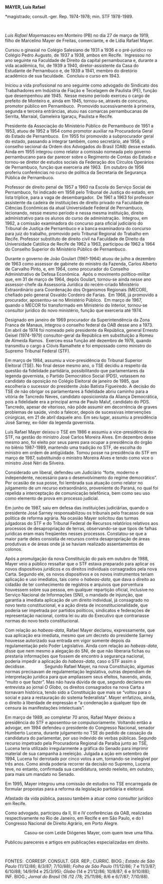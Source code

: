**MAYER, Luís Rafael**

\*magistrado; consult.-ger. Rep. 1974-1978; min. STF 1978-1989.

 

*Luís Rafael Mayer*nasceu em Monteiro (PB) no dia 27 de março de 1919,
filho de Marcelino Mayer de Freitas, comerciante, e de Lídia Rafael
Mayer.

Cursou o ginasial no Colégio Salesiano de 1931 a 1936 e o pré-jurídico
no Colégio Pedro Augusto, de 1937 a 1938, ambos em Recife.  Ingressou no
ano seguinte na Faculdade de Direito da capital pernambucana e, durante
a vida acadêmica, foi, de 1939 a 1940, diretor-assistente da Casa do
Estudante de Pernambuco e, de 1939 a 1941, membro do diretório acadêmico
de sua faculdade.  Concluiu o curso em 1943.

Iniciou a vida profissional no ano seguinte como advogado do Sindicato
dos Trabalhadores em Indústria de Fiação e Tecelagem de Paulista (PE),
função que desempenhou até 1945.  Nesse mesmo período exerceu o cargo de
prefeito de Monteiro e, ainda em 1945, tornou-se, através de concurso,
promotor público em Pernambuco.  Promovido sucessivamente à primeira,
segunda e terceira entrâncias, atuou nas comarcas pernambucanas de
Serrita, Marraial, Gameleira Igaraçu, Paulista e Recife.

Presidente da Associação do Ministério Público de Pernambuco de 1951 a
1953, atuou de 1952 a 1954 como promotor auxiliar na Procuradoria Geral
do Estado de Pernambuco.  Em 1955 foi promovido a subprocurador geral do
estado, passando a integrar também, como secretário, até 1958, o
conselho secional da Ordem dos Advogados do Brasil (OAB) desse estado. 
Ainda em 1955 integrou como relator a comissão nomeada pelo governo
pernambucano para dar parecer sobre o Regimento de Contas do Estado e
tornou-se diretor de estudos sociais da Federação dos Círculos Operários
de Pernambuco, função que exerceria até 1963.  Em outubro de 1956
proferiu conferências no curso de política da Secretaria de Segurança
Pública de Pernambuco.

Professor de direito penal de 1957 a 1960 na Escola do Serviço Social de
Pernambuco, foi indicado em 1958 pelo Tribunal de Justiça do estado, em
lista tríplice, para a vaga de desembargador.  De 1961 a 1963 foi
professor assistente da cadeira de instituições de direito privado na
Faculdade de Ciências Econômicas da atual Universidade Federal de
Pernambuco, lecionando, nesse mesmo período e nessa mesma instituição,
direito administrativo para os alunos do curso de administração. 
Integrou, em 1962, a comissão examinadora do concurso para oficial
judiciário do Tribunal de Justiça de Pernambuco e a banca examinadora do
concurso para juiz do trabalho, promovido pelo Tribunal Regional do
Trabalho em Recife. Professor substituto de direito civil na Faculdade
de Direito da Universidade Católica de Recife de 1962 a 1963, participou
de 1962 a 1964 do Conselho Superior do Ministério Público de Pernambuco.

Durante o governo de João Goulart (1961-1964) atuou de julho a dezembro
de 1963 como assessor de gabinete do ministro da Fazenda, Carlos Alberto
de Carvalho Pinto, e, em 1964, como procurador do Conselho
Administrativo de Defesa Econômica.  Após o movimento político-militar
que, em 31 de março de 1964, depôs Goulart, tornou-se ainda nesse ano
assessor-chefe da Assessoria Jurídica do recém-criado Ministério
Extraordinário para Coordenação dos Organismos Regionais (MECOR),
chefiado pelo general Osvaldo Cordeiro de Farias.  Em 1966, já promovido
a procurador, aposentou-se no Ministério Público.  Em março de 1967,
quando o MECOR foi transformado em Ministério do Interior, tornou-se
consultor jurídico do novo ministério, função que exerceria até 1974.

Designado em janeiro de 1969 procurador da Superintendência da Zona
Franca de Manaus, integrou o conselho federal da OAB desse ano a 1973.
Em abril de 1974 foi nomeado pelo presidente da República, general
Ernesto Geisel (1974-1979) consultor-geral da República em substituição
a Romeu de Almeida Ramos.  Exerceu essa função até dezembro de 1978,
quando transmitiu o cargo a Clóvis Ramalhete e foi empossado como
ministro do Supremo Tribunal Federal (STF).

Em março de 1984, assumiu a vice-presidência do Tribunal Superior
Eleitoral (TSE). No final desse mesmo ano, o TSE decidiu a respeito da
questão da fidelidade partidária, possibilitando que parlamentares da
legenda governista, o Partido Democrático Social (PDS), votassem no
candidato da oposição no Colégio Eleitoral de janeiro de 1985, que
escolheria o sucessor do presidente João Batista Figueiredo. A decisão
do TSE de não obrigar os parlamentares à fidelidade abriu caminho para a
vitória de Tancredo Neves, candidato oposicionista da Aliança
Democrática, pois a fidelidade era a principal arma de Paulo Maluf,
candidato do PDS. Tancredo, apesar de vitorioso, não pôde assumir em
decorrência de graves problemas de saúde, vindo a falecer, depois de
sucessivas intervenções cirúrgicas, em 21 de abril daquele ano. Em seu
lugar, assumiu a presidência José Sarney, ex-líder da legenda
governista.

Luís Rafael Mayer deixou o TSE em 1986 e assumiu a vice-presidência do
STF, na gestão do ministro José Carlos Moreira Alves. Em dezembro desse
mesmo ano, foi eleito por seus pares para ocupar a presidência do órgão
no biênio 1987-1989, mantendo uma tradição no STF, de escolha do
ministro em ordem de antigüidade. Tomou posse na presidência do STF em
março de 1987, substituindo o ministro Moreira Alves e tendo como vice o
ministro José Néri da Silveira.

Considerado um liberal, defendeu um Judiciário “forte, moderno e
independente, necessário para o desenvolvimento do regime democrático”.
Por ocasião de sua posse, foi lembrada sua atuação como relator no
julgamento de um recurso extraordinário, proveniente do Paraná, no qual
foi repelida a interceptação de comunicação telefônica, bem como seu uso
como elemento de prova em processo judicial.

Em junho de 1987, saiu em defesa das instituições judiciárias, quando o
presidente José Sarney responsabilizou os tribunais pelo fracasso de sua
política de reforma agrária. Na ocasião Mayer solicitou das turmas
julgadoras do STF e do Tribunal Federal de Recursos relatórios relativos
aos processos de desapropriação de terras, observando-se que tipos de
falhas jurídicas eram mais freqüentes nesses processos. Constatou-se que
a maior parte deles consistia de recursos contra desapropriação de áreas
produtivas e de áreas onde já se haviam realizado assentamentos de
colonos.

Após a promulgação da nova Constituição do país em outubro de 1988,
Mayer veio a público ressaltar que o STF estava preparado para aplicar
os novos dispositivos jurídicos e os direitos individuais consagrados
pela nova Carta. Segundo ele, os novos dispositivos e os novos
instrumentos teriam aplicação e uso imediatos, tais como o
*habeas-data*, que dava o direito ao cidadão de ter conhecimento de
registros e arquivos que porventura houvessem sobre sua pessoa, em
qualquer repartição oficial, inclusive no Serviço Nacional de
Informações (SNI), o mandado de injunção, que garantia a imediata
aplicação de um direito individual, já consagrado no novo texto
constitucional, e a ação direta de inconstitucionalidade, que poderia
ser impetrada por partidos políticos, sindicatos e federações de
representação nacional, contra lei ou ato do Executivo que contrariasse
normas do novo texto constitucional.

Com relação ao *habeas-data*, Rafael Mayer declarou, expressamente, que
sua aplicação era imediata, mesmo que um decreto do presidente Sarney
houvesse autorizado sua entrada em vigor somente depois da
regulamentação pelo Poder Legislativo. Ainda com relação ao
*habeas-data*, disse que nem mesmo a alegação do SNI, de que não
liberaria fichas ou prestaria informações que fossem de encontro à
segurança nacional, poderia impedir a aplicação do *habeas-data*, caso o
STF assim o decidisse.                Segundo Rafael Mayer, na nova
Constituição, algumas  normas precisavam de regulamentação legislativa,
outras dependiam de interpretação jurídica para que ampliassem seus
efeitos, havendo, ainda, “muito o que fazer”. Mas não havia dúvida de
que, segundo declarou em entrevista ao jornal *O Globo*, os direitos
consagrados na nova Carta a tornavam histórica, tendo sido a
Constituição que mais se “voltou para o social e para a restauração do
sistema federalista”. Mayer enfatizou, ainda, o direito à liberdade de
expressão e “a condenação a qualquer tipo de censura às manifestações
intelectuais”.

Em março de 1989, ao completar 70 anos, Rafael Mayer deixou a
presidência do STF e aposentou-se compulsoriamente. Voltando então a
advogar, em 1994 defendeu o presidente do Congresso Nacional, senador
Humberto Lucena, durante julgamento no TSE do pedido de cassação da
candidatura do parlamentar, por uso indevido de verbas públicas. Segundo
recurso impetrado pela Procuradoria Regional da Paraíba junto ao TSE,
Lucena teria utilizado irregularmente a gráfica do Senado para imprimir
material de sua campanha à reeleição. Julgada a ação em setembro de
1994, Lucena foi derrotado por cinco votos a um, tornando-se inelegível
por três anos. Como ainda poderia recorrer da decisão no Supremo, Lucena
teve, no entanto, confirmada sua candidatura, sendo reeleito, em
outubro, para mais um mandato no Senado.     

Em 1995, Mayer integrou uma comissão de estudos no TSE encarregada de
formular propostas para a reforma da legislação partidária e eleitoral.

Afastado da vida pública, passou também a atuar como consultor jurídico
em Recife.

Como advogado, participou da II, III e IV conferências da OAB,
realizadas respectivamente no Rio de Janeiro, em Recife e em São Paulo,
e do I Congresso Nacional de Direito Agrário, em Porto Alegre.

                Casou-se com Leide Diógenes Mayer, com quem teve uma
filha.

Publicou pareceres e artigos em publicações especializadas em direito.

 

FONTES:  CORRESP. CONSULT. GER. REP.; CURRIC. BIOG.; *Estado de São
Paulo* (11/12/86; 8/3/87; 7/10/88); *Folha de São Paulo* (11/12/86; 7 e
11/3/87; 6/10/88; 14/9/94 e 25/3/95); *Globo* (14 e 21/12/86; 10/8/87; 6
e 9/10/88); INF. BIOG.; *Jornal do Brasil* (16 /12 /78; 25/11/86; 8/6 e
6/7/87; 7/10/88).
